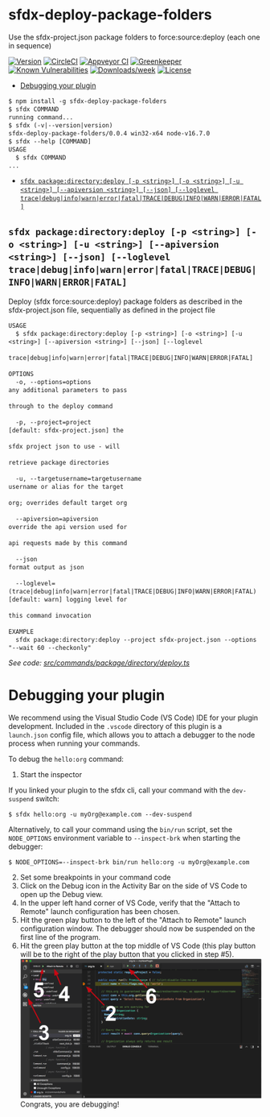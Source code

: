 sfdx-deploy-package-folders
===========================

Use the sfdx-project.json package folders to force:source:deploy (each one in sequence)

[![Version](https://img.shields.io/npm/v/sfdx-deploy-package-folders.svg)](https://npmjs.org/package/sfdx-deploy-package-folders)
[![CircleCI](https://circleci.com/gh/phil-apexology/sfdx-deploy-package-folders/tree/master.svg?style=shield)](https://circleci.com/gh/phil-apexology/sfdx-deploy-package-folders/tree/master)
[![Appveyor CI](https://ci.appveyor.com/api/projects/status/github/phil-apexology/sfdx-deploy-package-folders?branch=master&svg=true)](https://ci.appveyor.com/project/heroku/sfdx-deploy-package-folders/branch/master)
[![Greenkeeper](https://badges.greenkeeper.io/phil-apexology/sfdx-deploy-package-folders.svg)](https://greenkeeper.io/)
[![Known Vulnerabilities](https://snyk.io/test/github/phil-apexology/sfdx-deploy-package-folders/badge.svg)](https://snyk.io/test/github/phil-apexology/sfdx-deploy-package-folders)
[![Downloads/week](https://img.shields.io/npm/dw/sfdx-deploy-package-folders.svg)](https://npmjs.org/package/sfdx-deploy-package-folders)
[![License](https://img.shields.io/npm/l/sfdx-deploy-package-folders.svg)](https://github.com/phil-apexology/sfdx-deploy-package-folders/blob/master/package.json)

<!-- toc -->
* [Debugging your plugin](#debugging-your-plugin)
<!-- tocstop -->
<!-- install -->
<!-- usage -->
```sh-session
$ npm install -g sfdx-deploy-package-folders
$ sfdx COMMAND
running command...
$ sfdx (-v|--version|version)
sfdx-deploy-package-folders/0.0.4 win32-x64 node-v16.7.0
$ sfdx --help [COMMAND]
USAGE
  $ sfdx COMMAND
...
```
<!-- usagestop -->
<!-- commands -->
* [`sfdx package:directory:deploy [-p <string>] [-o <string>] [-u <string>] [--apiversion <string>] [--json] [--loglevel trace|debug|info|warn|error|fatal|TRACE|DEBUG|INFO|WARN|ERROR|FATAL]`](#sfdx-packagedirectorydeploy--p-string--o-string--u-string---apiversion-string---json---loglevel-tracedebuginfowarnerrorfataltracedebuginfowarnerrorfatal)

## `sfdx package:directory:deploy [-p <string>] [-o <string>] [-u <string>] [--apiversion <string>] [--json] [--loglevel trace|debug|info|warn|error|fatal|TRACE|DEBUG|INFO|WARN|ERROR|FATAL]`

Deploy (sfdx force:source:deploy) package folders as described in the sfdx-project.json file, sequentially as defined in the project file

```
USAGE
  $ sfdx package:directory:deploy [-p <string>] [-o <string>] [-u <string>] [--apiversion <string>] [--json] [--loglevel
   trace|debug|info|warn|error|fatal|TRACE|DEBUG|INFO|WARN|ERROR|FATAL]

OPTIONS
  -o, --options=options                                                             any additional parameters to pass
                                                                                    through to the deploy command

  -p, --project=project                                                             [default: sfdx-project.json] the
                                                                                    sfdx project json to use - will
                                                                                    retrieve package directories

  -u, --targetusername=targetusername                                               username or alias for the target
                                                                                    org; overrides default target org

  --apiversion=apiversion                                                           override the api version used for
                                                                                    api requests made by this command

  --json                                                                            format output as json

  --loglevel=(trace|debug|info|warn|error|fatal|TRACE|DEBUG|INFO|WARN|ERROR|FATAL)  [default: warn] logging level for
                                                                                    this command invocation

EXAMPLE
  sfdx package:directory:deploy --project sfdx-project.json --options "--wait 60 --checkonly"
```

_See code: [src/commands/package/directory/deploy.ts](https://github.com/phil-apexology/sfdx-deploy-package-folders/blob/v0.0.4/src/commands/package/directory/deploy.ts)_
<!-- commandsstop -->
<!-- debugging-your-plugin -->
# Debugging your plugin
We recommend using the Visual Studio Code (VS Code) IDE for your plugin development. Included in the `.vscode` directory of this plugin is a `launch.json` config file, which allows you to attach a debugger to the node process when running your commands.

To debug the `hello:org` command: 
1. Start the inspector
  
If you linked your plugin to the sfdx cli, call your command with the `dev-suspend` switch: 
```sh-session
$ sfdx hello:org -u myOrg@example.com --dev-suspend
```
  
Alternatively, to call your command using the `bin/run` script, set the `NODE_OPTIONS` environment variable to `--inspect-brk` when starting the debugger:
```sh-session
$ NODE_OPTIONS=--inspect-brk bin/run hello:org -u myOrg@example.com
```

2. Set some breakpoints in your command code
3. Click on the Debug icon in the Activity Bar on the side of VS Code to open up the Debug view.
4. In the upper left hand corner of VS Code, verify that the "Attach to Remote" launch configuration has been chosen.
5. Hit the green play button to the left of the "Attach to Remote" launch configuration window. The debugger should now be suspended on the first line of the program. 
6. Hit the green play button at the top middle of VS Code (this play button will be to the right of the play button that you clicked in step #5).
<br><img src=".images/vscodeScreenshot.png" width="480" height="278"><br>
Congrats, you are debugging!
